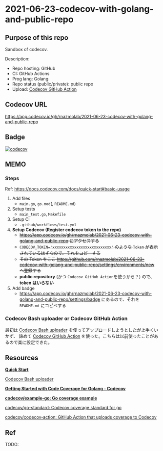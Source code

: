 # 2021-06-23-codecov-with-golang-and-public-repo

## Purpose of this repo

Sandbox of codecov.

Description:

- Repo hosting: GitHub
- CI: GitHub Actions
- Prog lang: Golang
- Repo status (public/private): public repo
- Upload: [Codecov GitHub Action](https://github.com/codecov/codecov-action)

## Codecov URL

https://app.codecov.io/gh/rnazmolab/2021-06-23-codecov-with-golang-and-public-repo

## Badge

[![codecov](https://codecov.io/gh/rnazmolab/2021-06-23-codecov-with-golang-and-public-repo/branch/main/graph/badge.svg?token=9fSGrgS0Ri)](https://codecov.io/gh/rnazmolab/2021-06-23-codecov-with-golang-and-public-repo)

## MEMO

### Steps

Ref: https://docs.codecov.com/docs/quick-start#basic-usage

1. Add files
    - `main.go`, `go.mod`(, `README.md`)
2. Setup tests
    - `main_test.go`, `Makefile`
3. Setup CI
    - `.github/workflows/test.yml`
4. **Setup Codecov (Register codecov token to the repo)**
    - ~~https://app.codecov.io/gh/rnazmolab/2021-06-23-codecov-with-golang-and-public-repo にアクセスする~~
    - ~~`CODECOV_TOKEN='xxxxxxxxxxxxxxxxxxxxxxxxxxx'` のような `Token` が表示されているはずなので、それをコピーする~~
    - ~~その Token をここ https://github.com/rnazmolab/2021-06-23-codecov-with-golang-and-public-repo/settings/environments/new へ登録する~~
    - **public repository** (かつ `Codecov GitHub Action`を使うから？) ので、**token はいらない**
5. Add badge
    - https://app.codecov.io/gh/rnazmolab/2021-06-23-codecov-with-golang-and-public-repo/settings/badge にあるので、それを `README.md` にコピペする

### Codecov Bash uploader or Codecov GitHub Action

最初は [Codecov Bash uploader](https://docs.codecov.com/docs/about-the-codecov-bash-uploader) を使ってアップロードしようとしたが上手くいかず、
諦めて [Codecov GitHub Action](https://github.com/codecov/codecov-action) を使った。こちらは以前使ったことがあるので楽に設定できた。

## Resources

**[Quick Start](https://docs.codecov.com/docs/quick-start)**

[Codecov Bash uploader](https://docs.codecov.com/docs/about-the-codecov-bash-uploader)

**[Getting Started with Code Coverage for Golang - Codecov](https://about.codecov.io/blog/getting-started-with-code-coverage-for-golang/)**

**[codecov/example-go: Go coverage example](https://github.com/codecov/example-go)**

[codecov/go-standard: Codecov coverage standard for go](https://github.com/codecov/go-standard)

[codecov/codecov-action: GitHub Action that uploads coverage to Codecov](https://github.com/codecov/codecov-action)

## Ref

TODO:
